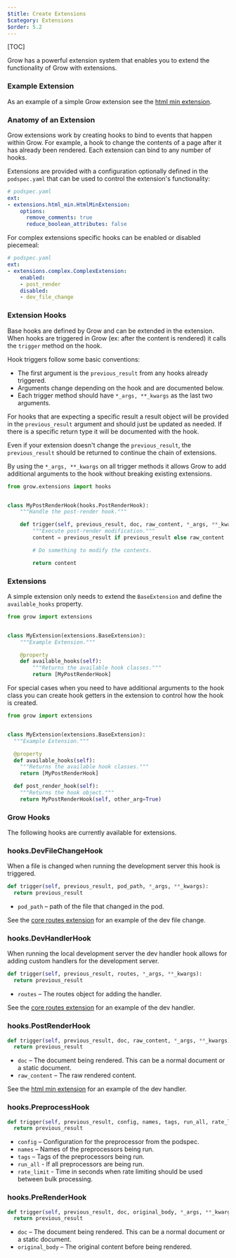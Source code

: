 ```yaml
---
$title: Create Extensions
$category: Extensions
$order: 5.2
---
```

[TOC]

Grow has a powerful extension system that enables you to extend the
functionality of Grow with extensions.

### Example Extension

As an example of a simple Grow extension see the [html min extension][html_min].

### Anatomy of an Extension

Grow extensions work by creating hooks to bind to events that happen within
Grow. For example, a hook to change the contents of a page after it has already
been rendered. Each extension can bind to any number of hooks.

Extensions are provided with a configuration optionally defined in the
`podspec.yaml` that can be used to control the extension's functionality:

```yaml
# podspec.yaml
ext:
- extensions.html_min.HtmlMinExtension:
    options:
      remove_comments: true
      reduce_boolean_attributes: false
```

For complex extensions specific hooks can be enabled or disabled piecemeal:

```yaml
# podspec.yaml
ext:
- extensions.complex.ComplexExtension:
    enabled:
    - post_render
    disabled:
    - dev_file_change
```

### Extension Hooks

Base hooks are defined by Grow and can be extended in the extension. When hooks
are triggered in Grow (ex: after the content is rendered) it calls the `trigger`
method on the hook.

 Hook triggers follow some basic conventions:

  - The first argument is the `previous_result` from any hooks already triggered.
  - Arguments change depending on the hook and are documented below.
  - Each trigger method should have `*_args, **_kwargs` as the last two
  arguments.

For hooks that are expecting a specific result a result object will be provided
in the `previous_result` argument and should just be updated as needed. If there
is a specific return type it will be documented with the hook.

Even if your extension doesn't change the `previous_result`, the
`previous_result` should be returned to continue the chain of extensions.

By using the `*_args, **_kwargs` on all trigger methods it allows Grow to add
additional arguments to the hook without breaking existing extensions.

```py
from grow.extensions import hooks


class MyPostRenderHook(hooks.PostRenderHook):
    """Handle the post-render hook."""

    def trigger(self, previous_result, doc, raw_content, *_args, **_kwargs):
        """Execute post-render modification."""
        content = previous_result if previous_result else raw_content

        # Do something to modify the contents.

        return content
```

### Extensions

A simple extension only needs to extend the `BaseExtension` and define the
`available_hooks` property.

```py
from grow import extensions


class MyExtension(extensions.BaseExtension):
    """Example Extension."""

    @property
    def available_hooks(self):
        """Returns the available hook classes."""
        return [MyPostRenderHook]
```

For special cases when you need to have additional arguments to the hook class
you can create hook getters in the extension to control how the hook is created.

```py
from grow import extensions


class MyExtension(extensions.BaseExtension):
  """Example Extension."""

  @property
  def available_hooks(self):
    """Returns the available hook classes."""
    return [MyPostRenderHook]

  def post_render_hook(self):
    """Returns the hook object."""
    return MyPostRenderHook(self, other_arg=True)
```

### Grow Hooks

The following hooks are currently available for extensions.

### hooks.DevFileChangeHook

When a file is changed when running the development server this hook is
triggered.

```py
def trigger(self, previous_result, pod_path, *_args, **_kwargs):
  return previous_result
```

 - `pod_path` – path of the file that changed in the pod.

See the [core routes extension][core_routes] for an example of the dev file change.

### hooks.DevHandlerHook

When running the local development server the dev handler hook allows for
adding custom handlers for the development server.

```py
def trigger(self, previous_result, routes, *_args, **_kwargs):
  return previous_result
```

 - `routes` – The routes object for adding the handler.

See the [core routes extension][core_routes] for an example of the dev handler.

### hooks.PostRenderHook

```py
def trigger(self, previous_result, doc, raw_content, *_args, **_kwargs):
  return previous_result
```

 - `doc` – The document being rendered. This can be a normal document or a
   static document.
 - `raw_content` – The raw rendered content.

 See the [html min extension][html_min_src] for an example of the dev handler.

### hooks.PreprocessHook

```py
def trigger(self, previous_result, config, names, tags, run_all, rate_limit, *_args, **_kwargs):
  return previous_result
```

 - `config` – Configuration for the preprocessor from the podspec.
 - `names` – Names of the preprocessors being run.
 - `tags` – Tags of the preprocessors being run.
 - `run_all` - If all preprocessors are being run.
 - `rate_limit` - Time in seconds when rate limiting should be used between bulk processing.

### hooks.PreRenderHook

```py
def trigger(self, previous_result, doc, original_body, *_args, **_kwargs):
  return previous_result
```

 - `doc` – The document being rendered. This can be a normal document or a
   static document.
 - `original_body` – The original content before being rendered.

[core_routes]: https://github.com/grow/grow/blob/master/grow/extensions/core/routes_extension.py
[html_min]: https://github.com/grow/grow-ext-html-min
[html_min_src]: https://github.com/grow/grow-ext-html-min/blob/master/html_min/html_min.py
